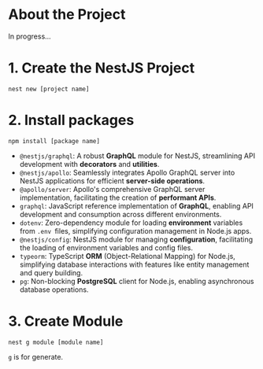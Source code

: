 # About the Project

In progress...

# 1. Create the NestJS Project

```
nest new [project name]
```

# 2. Install packages

```
npm install [package name]
```

- `@nestjs/graphql`: A robust **GraphQL** module for NestJS, streamlining API
  development with **decorators** and **utilities**.
- `@nestjs/apollo`: Seamlessly integrates Apollo GraphQL server into NestJS
  applications for efficient **server-side operations**.
- `@apollo/server`: Apollo's comprehensive GraphQL server implementation,
  facilitating the creation of **performant APIs**.
- `graphql`: JavaScript reference implementation of **GraphQL**, enabling API
  development and consumption across different environments.
- `dotenv`: Zero-dependency module for loading **environment** variables from
  `.env `files, simplifying configuration management in Node.js apps.
- `@nestjs/config`: NestJS module for managing **configuration**, facilitating
  the loading of environment variables and config files.
- `typeorm`: TypeScript **ORM** (Object-Relational Mapping) for Node.js,
  simplifying database interactions with features like entity management and
  query building.
- `pg`: Non-blocking **PostgreSQL** client for Node.js, enabling asynchronous
  database operations.

# 3. Create Module

```
nest g module [module name]
```

`g` is for generate.

